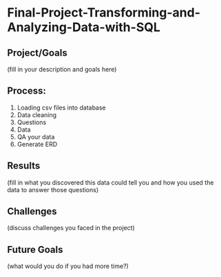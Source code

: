 # Final-Project-Transforming-and-Analyzing-Data-with-SQL

## Project/Goals
(fill in your description and goals here)

## Process:

1. Loading csv files into database
2. Data cleaning
3. Questions
4. Data
5. QA your data
6. Generate ERD 


## Results
(fill in what you discovered this data could tell you and how you used the data to answer those questions)

## Challenges 
(discuss challenges you faced in the project)

## Future Goals
(what would you do if you had more time?)










